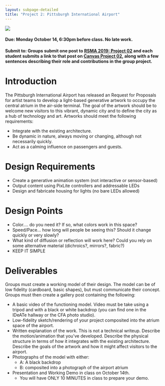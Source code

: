 ```yaml
---
layout: subpage-detailed
title: "Project 2: Pittsburgh International Airport"
---
```


<img
src="{{site.baseurl}}/assets/airport_terminal.jpg" 
style="max-width: 600px;" 
/>

#### Due: Monday October 14, 6:30pm before class. No late work.

#### Submit to: Groups submit one post to [RSMA 2019: Project 02](http://ideate.xsead.cmu.edu/gallery/pools/02-pittsburgh-international-airport/) and each student submits a link to that post on [Canvas Project 02](https://canvas.cmu.edu/courses/11945/assignments/180415), along with a few sentences describing their role and contributions in the group project.

# Introduction

The Pittsburgh International Airport has released an Request for Proposals for artist teams to develop a light-based generative artwork to occupy the central atrium in the air-side terminal. The goal of the artwork should be to welcome new visitors to this vibrant, dynamic city and to define the city as a hub of technology and art. Artworks should meet the following requirements:

- Integrate with the existing architecture.
- Be dynamic in nature, always moving or changing, although not necessarily quickly.
- Act as a calming influence on passengers and guests.

# Design Requirements

- Create a generative animation system (not interactive or sensor-based)
- Output content using PixLite controllers and addressable LEDs
- Design and fabricate housing for lights (no bare LEDs allowed)

# Design Points

- Color.... do you need it? If so, what colors work in this space?
- Speed/Pace... how long will people be seeing this? Should it change quickly or very slowly?
- What kind of diffusion or reflection will work here? Could you rely on some alternative material (dichroics?, mirrors?, fabric?)
- KEEP IT SIMPLE

# Deliverables

Groups must create a working model of their design. The model can be of low fidelity (cardboard, basic shapes), but must communicate their concept. Groups must then create a gallery post containing the following:

- A basic video of the functioning model. Video must be take using a tripod and with a black or white backdrop (you can find one in the IDeATe hallway or the CFA photo studio).
- Low-fidelity sketch/rendering of your project composited into the atrium space of the airport.
- Written explanation of the work. This is not a technical writeup. Describe the motion/animation that you've developed. Describe the physical structure in terms of how it integrates with the existing architecture. Describe the goals of the artwork and how it might affect visitors to the airport.
- Photographs of the model with either:
  - A: A black backdrop
  - B: composited into a photograph of the airport atrium
- Presentation and Working Demo in class on October 14th.
  - You will have ONLY 10 MINUTES in class to prepare your demo.
